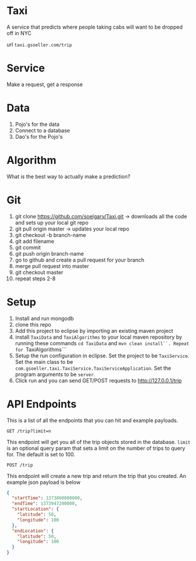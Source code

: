 Taxi
====

A service that predicts where people taking cabs will want to be dropped off in NYC

url ```taxi.gsoeller.com/trip```

Service
=======

Make a request, get a response

Data
====

1. Pojo's for the data
2. Connect to a database
3. Dao's for the Pojo's

Algorithm
=========

What is the best way to actually make a prediction?


Git
===

1. git clone https://github.com/soelgary/Taxi.git -> downloads all the code and sets up your local git repo
2. git pull origin master -> updates your local repo
3. git checkout -b branch-name
4. git add filename
5. git commit 
6. git push origin branch-name
7. go to github and create a pull request for your branch
8. merge pull request into master
9. git checkout master
10. repeat steps 2-8

Setup
=====

1. Install and run mongodb
2. clone this repo
3. Add this project to eclipse by importing an existing maven project
4. install ```TaxiData``` and ```TaxiAlgorithms``` to your local maven repository by running these commands ```cd TaxiData``` and ```mvn clean install``. Repeat for ```TaxiAlgorithms```
5. Setup the run configuration in eclipse. Set the project to be ```TaxiService```. Set the main class to be ```com.gsoeller.taxi.TaxiService.TaxiServiceApplication```. Set the program arguments to be ```server```.
6. Click run and you can send GET/POST requests to http://127.0.0.1/trip


API Endpoints
=============

This is a list of all the endpoints that you can hit and example payloads.

```
GET /trip?limit=n
```


This endpoint will get you all of the trip objects stored in the database. ```limit``` is an optional query param that sets a limit on the number of trips to query for. The default is set to 100.

```
POST /trip
```

This endpoint will create a new trip and return the trip that you created. An example json payload is below

```json
{
  "startTime": 1373860800000, 
  "endTime": 1373947200000, 
  "startLocation": { 
    "latitude": 50, 
    "longitude": 100
  }, 
  "endLocation": { 
    "latitude": 50, 
    "longitude": 100 
  }
}
```




















